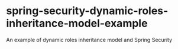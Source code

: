 # spring-security-dynamic-roles-inheritance-model-example
An example of dynamic roles inheritance model and Spring Security
